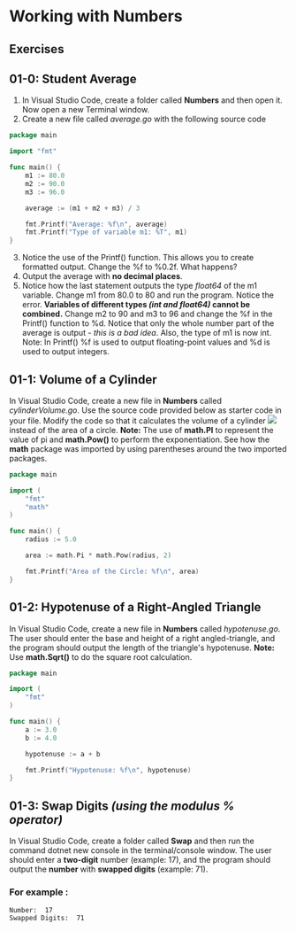 # Working with Numbers

## Exercises

## 01-0: Student Average

1.  In Visual Studio Code, create a folder called **Numbers** and then open it. Now open a new Terminal window. 
2.  Create a new file called *average.go* with the following source code

```go
package main

import "fmt"

func main() {
	m1 := 80.0
	m2 := 90.0
	m3 := 96.0

	average := (m1 + m2 + m3) / 3

	fmt.Printf("Average: %f\n", average)
	fmt.Printf("Type of variable m1: %T", m1)
}
```

3.  Notice the use of the Printf() function.  This allows you to create formatted output.  Change the %f to %0.2f.  What happens?
4.  Output the average with **no decimal places**.
5.  Notice how the last statement outputs the type *float64* of the m1 variable.  Change m1 from 80.0 to 80 and run the program.  Notice the error.  **Variables of different types *(int and float64)* cannot be combined.**  Change m2 to 90 and m3 to 96 and change the %f in the Printf() function to %d.  Notice that only the whole number part of the average is output - *this is a bad idea*.  Also, the type of m1 is now int.  Note:  In Printf() %f is used to output floating-point values and %d is used to output integers.

## 01-1: Volume of a Cylinder
In Visual Studio Code, create a new file in **Numbers** called *cylinderVolume.go*.  Use the source code provided below as starter code in your file.  Modify the code so that it calculates the volume of a cylinder <img src="https://render.githubusercontent.com/render/math?math=V = \pi^2 rh"> instead of the area of a circle.  **Note:** The use of **math.PI** to represent the value of pi and **math.Pow()** to perform the exponentiation.  See how the **math** package was imported by using parentheses around the two imported packages.

```go
package main

import (
	"fmt"
	"math"
)

func main() {
	radius := 5.0

	area := math.Pi * math.Pow(radius, 2)

	fmt.Printf("Area of the Circle: %f\n", area)
}
```

## 01-2: Hypotenuse of a Right-Angled Triangle
In Visual Studio Code, create a new file in **Numbers** called *hypotenuse.go*.  The user should enter the base and height of a right angled-triangle, and the program should output the length of the triangle's hypotenuse.  **Note:** Use **math.Sqrt()** to do the square root calculation.

```go
package main

import (
	"fmt"
)

func main() {
	a := 3.0
	b := 4.0

	hypotenuse := a + b

	fmt.Printf("Hypotenuse: %f\n", hypotenuse)
}
```

## 01-3: Swap Digits *(using the modulus % operator)*
In Visual Studio Code, create a folder called **Swap** and then run the command dotnet new console in the terminal/console window.  The user should enter a **two-digit** number (example: 17), and the program should output the **number** with **swapped digits** (example: 71).  

### For example :
```
Number:  17
Swapped Digits:  71
